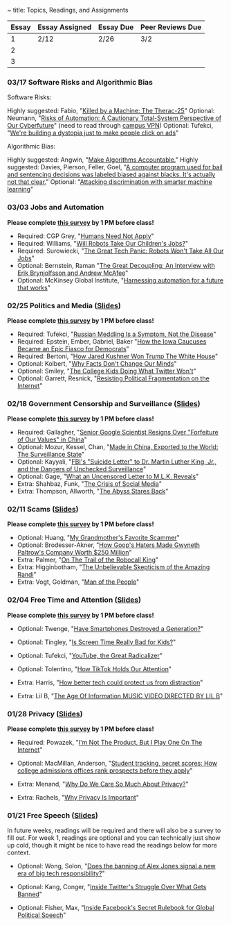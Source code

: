 ~ title: Topics, Readings, and Assignments


| Essay | Essay Assigned  | Essay Due         | Peer Reviews Due |
|-------|-----------------|-------------------|------------------|
| 1     |    2/12         |  2/26             | 3/2             |
| 2     |                 |                   |                  |
| 3     |                 |                   |                  |

### 03/17 Software Risks and Algorithmic Bias

Software Risks:

Highly suggested: Fabio, "[Killed by a Machine: The Therac-25][therac]"
Optional: Neumann, "[Risks of Automation: A Cautionary Total-System Perspective of Our Cyberfuture][automation_risks]" (need to read through [campus VPN][vpn])
Optional: Tufekci, "[We're building a dystopia just to make people click on ads][dystopia_click]"

Algorithmic Bias:

Highly suggested: Angwin, "[Make Algorithms Accountable.][algorithms_accountable]"
Highly suggested: Davies, Pierson, Feller, Goel, "[A computer program used for bail and sentencing decisions was labeled biased against blacks. It's actually not that clear.][computer_bias]"
Optional: "[Attacking discrimination with smarter machine learning][attack_discrimination]"

[therac]: https://hackaday.com/2015/10/26/killed-by-a-machine-the-therac-25/
[automation_risks]: https://cacm.acm.org/magazines/2016/10/207769-risks-of-automation/abstract
[vpn]: https://www.lib.berkeley.edu/using-the-libraries/vpn
[dystopia_click]: https://www.ted.com/talks/zeynep_tufekci_we_re_building_a_dystopia_just_to_make_people_click_on_ads/up-next 
[algorithms_accountable]: https://www.nytimes.com/2016/08/01/opinion/make-algorithms-accountable.html?_r=0
[computer_bias]: https://www.washingtonpost.com/news/monkey-cage/wp/2016/10/17/can-an-algorithm-be-racist-our-analysis-is-more-cautious-than-propublicas/#comments
[attack_discrimination]: https://research.google.com/bigpicture/attacking-discrimination-in-ml/



### 03/03 Jobs and Automation

**Please complete [this survey](https://docs.google.com/forms/d/e/1FAIpQLSd8IiH3XXRkgTnKzoIdIeTwYtas7u8H-gjvgq19VlCOOJhsVA/viewform?usp=sf_link) by 1 PM before class!**

- Required: CGP Grey, "[Humans Need Not Apply][cpg_humans]"
- Required: Williams, "[Will Robots Take Our Children's Jobs?][robot_jobs]"
- Required: Surowiecki, "[The Great Tech Panic: Robots Won't Take All Our Jobs][tech_panic]"
- Optional: Bernstein, Raman "[The Great Decoupling: An Interview with Erik Brynjolfsson and Andrew McAfee][great_decoupling]"
- Optional: McKinsey Global Institute, "[Harnessing automation for a future that works][harnessing_automation]"

[cpg_humans]: https://www.youtube.com/watch?v=7Pq-S557XQU
[robot_jobs]: https://www.nytimes.com/2017/12/11/style/robots-jobs-children.html
[tech_panic]: https://www.wired.com/2017/08/robots-will-not-take-your-job/
[great_decoupling]: https://hbr.org/2015/06/the-great-decoupling
[harnessing_automation]: https://www.mckinsey.com/featured-insights/digital-disruption/harnessing-automation-for-a-future-that-works

### 02/25 Politics and Media ([Slides][politics_slides])

**Please complete [this survey](https://docs.google.com/forms/d/e/1FAIpQLSf6hEqXI7uT3_CzI5bdN42Nj-MMCMfhhyILoSQsuYi1v5IrrQ/viewform?usp=sf_link) by 1 PM before class!**

- Required: Tufekci, "[Russian Meddling Is a Symptom, Not the Disease][russian_meddling]"
- Required: Epstein, Ember, Gabriel, Baker "[How the Iowa Caucuses Became an Epic Fiasco for Democrats][iowa_caucuses]"
- Required: Bertoni, "[How Jared Kushner Won Trump The White House][kushner_won]"
- Optional: Kolbert, "[Why Facts Don't Change Our Minds][fact_mind]"
- Optional: Smiley, "[The College Kids Doing What Twitter Won't][college_twitter]"
- Optional: Garrett, Resnick, "[Resisting Political Fragmentation on the Internet][political_fragmentation]"

[russian_meddling]: https://www.nytimes.com/2018/10/03/opinion/midterms-facebook-foreign-meddling.html
[iowa_caucuses]: https://www.nytimes.com/2020/02/09/us/politics/iowa-democratic-caucuses.html
[kushner_won]: https://www.forbes.com/sites/stevenbertoni/2016/11/22/exclusive-interview-how-jared-kushner-won-trump-the-white-house/#3eb53d003af6
[fact_mind]: https://www.newyorker.com/magazine/2017/02/27/why-facts-dont-change-our-minds
[college_twitter]: https://www.wired.com/story/the-college-kids-doing-what-twitter-wont/
[political_fragmentation]: https://www.mitpressjournals.org/doi/abs/10.1162/DAED_a_00118?journalCode=daed
[politics_slides]: https://docs.google.com/presentation/d/1S5XJXZff3wQoKCa3GO_j0sqwEmkQKrX88p2zGCLow6w/edit?usp=sharing

### 02/18 Government Censorship and  Surveillance ([Slides][censorship_slides])

**Please complete [this survey](https://docs.google.com/forms/d/e/1FAIpQLSeU6mNvNJIRAxUBTkUEDIM_pO0P9SE3tNmxD4z4rb4Ag4BL0w/viewform?usp=sf_link) by 1 PM before class!**

- Required: Gallagher, "[Senior Google Scientist Resigns Over "Forfeiture of Our Values" in China][google_china]"
- Optional: Mozur, Kessel, Chan, "[Made in China, Exported to the World: The Surveillance State][china_exported]"
- Optional: Kayyali, "[FBI's "Suicide Letter" to Dr. Martin Luther King, Jr., and the Dangers of Unchecked Surveillance][fbi_mlk]"
- Optional: Gage, "[What an Uncensored Letter to M.L.K. Reveals][uncensored_mlk]"
- Extra: Shahbaz, Funk, "[The Crisis of Social Media][crisis_media]"
- Extra: Thompson, Allworth, "[The Abyss Stares Back][abyss_exponent]"

[google_china]: https://theintercept.com/2018/09/13/google-china-search-engine-employee-resigns/
[china_exported]: https://www.nytimes.com/2019/04/24/technology/ecuador-surveillance-cameras-police-government.html
[fbi_mlk]: https://www.eff.org/deeplinks/2014/11/fbis-suicide-letter-dr-martin-luther-king-jr-and-dangers-unchecked-surveillance
[uncensored_mlk]: https://www.nytimes.com/2014/11/16/magazine/what-an-uncensored-letter-to-mlk-reveals.html
[crisis_media]: https://www.freedomonthenet.org/report/freedom-on-the-net/2019/the-crisis-of-social-media
[abyss_exponent]: https://podcasts.apple.com/us/podcast/exponent/id826420969?i=1000453575064
[censorship_slides]: https://docs.google.com/presentation/d/1CA-rfo7VDQeizk8S76FDFowdulQKet9_shTmpVJlUU4/edit?usp=sharing

### 02/11 Scams ([Slides][scam_slides])

**Please complete [this survey](https://docs.google.com/forms/d/e/1FAIpQLSfl2VLjYM0nM_dW9j_GYbQCKknPGIXP1cKqOJe0ta8HQspfFQ/viewform?usp=sf_link) by 1 PM before class!**


- Optional: Huang, "[My Grandmother's Favorite Scammer][grandma_scams]"
- Optional: Brodesser-Akner, "[How Goop's Haters Made Gwyneth Paltrow's Company Worth $250 Million][akner_goop]"
- Extra: Palmer, "[On The Trail of the Robocall King][robocall_king]" 
- Extra: Higginbotham, "[The Unbelievable Skepticism of the Amazing Randi][skeptical_randi]"
- Extra: Vogt, Goldman, "[Man of the People][vogt_man]"


[grandma_scams]: https://www.nytimes.com/2019/12/07/opinion/sunday/china-bank-scam-grandmother.html
[akner_goop]: https://www.nytimes.com/2018/07/25/magazine/big-business-gwyneth-paltrow-wellness.html
[robocall_king]: https://www.wired.com/story/on-the-trail-of-the-robocall-king/
[skeptical_randi]: https://www.nytimes.com/2014/11/09/magazine/the-unbelievable-skepticism-of-the-amazing-randi.html
[vogt_man]: https://gimletmedia.com/shows/reply-all/dvhexl 
[scam_slides]: https://docs.google.com/presentation/d/1Wv1xnP70i6BrYGPHQU09EylEK1ck2mS1E_bft3hha-s/edit?usp=sharing

### 02/04 Free Time and Attention ([Slides][attention_slides])



**Please complete [this survey](https://docs.google.com/forms/d/e/1FAIpQLSeJFY-antbUw6I2HlJZONR7vOqIb33qt1cOpU-PJY0KnYL6nw/viewform?usp=sf_link) by 1 PM before class!**

- Optional: Twenge, "[Have Smartphones Destroyed a Generation?][twenge_smartphones]" 
- Optional: Tingley, "[Is Screen Time Really Bad for Kids?][tingley_time]"
- Optional: Tufekci, "[YouTube, the Great Radicalizer][tufekci_radical]"
- Optional: Tolentino, "[How TikTok Holds Our Attention][tolentino_tok]"
- Extra: Harris, "[How better tech could protect us from distraction][harris_distraction]"
- Extra: Lil B, "[The Age Of Information MUSIC VIDEO DIRECTED BY LIL B][lil_information]"

  [twenge_smartphones]: https://www.theatlantic.com/magazine/archive/2017/09/has-the-smartphone-destroyed-a-generation/534198/
  [tingley_time]: https://www.nytimes.com/2019/12/18/magazine/screen-time-kids-teens.html
  [tufekci_radical]: https://www.nytimes.com/2018/03/10/opinion/sunday/youtube-politics-radical.html
  [tolentino_tok]: https://www.newyorker.com/magazine/2019/09/30/how-tiktok-holds-our-attention
  [harris_distraction]: https://www.ted.com/talks/tristan_harris_how_better_tech_could_protect_us_from_distraction/up-next
  [lil_information]: https://www.youtube.com/watch?v=corY-FZAZog
  [attention_slides]: https://docs.google.com/presentation/d/1qE5knyYWmKmQLw0FHG7AOS1-vj0z6QvaQO5p7rhoaS0/edit?usp=sharing 


### 01/28 Privacy ([Slides][privacy_slides])

**Please complete [this survey](https://docs.google.com/forms/d/e/1FAIpQLSegbrH6G-X6-peQEZpe80OU-byCpbEGbQQhh37U3spGd8vExA/viewform?usp=sf_link) by 1 PM before class!**

- Required: Powazek, "[I'm Not The Product, But I Play One On The Internet][powazek_product]" 
- Optional: MacMillan, Anderson, "[Student tracking, secret scores: How college admissions offices rank prospects before they apply][college_admissions]"
- Extra: Menand, "[Why Do We Care So Much About Privacy?][care_privacy]"
- Extra: Rachels, "[Why Privacy Is Important][privacy_important]"

  [powazek_product]: http://powazek.com/posts/3229
  [college_admissions]: https://www.washingtonpost.com/business/2019/10/14/colleges-quietly-rank-prospective-students-based-their-personal-data/
  [care_privacy]: https://www.newyorker.com/magazine/2018/06/18/why-do-we-care-so-much-about-privacy
  [privacy_important]: https://www.jstor.org/stable/2265077?seq=1
  [privacy_slides]: https://docs.google.com/presentation/d/1E2yMyvvObE9sAYSKLLetZDpfHVKNONXbjLwyvLhv7tQ/edit?usp=sharing 


### 01/21 Free Speech ([Slides][speech_slides])

In future weeks, readings will be required and there will also be a survey to fill out. For week 1, readings are optional and you can technically just show up cold, though it might be nice to have read the readings below for more context.

- Optional: Wong, Solon, "[Does the banning of Alex Jones signal a new era of big tech responsibility?][alex_jones_ban]"

- Optional: Kang, Conger, "[Inside Twitter's Struggle Over What Gets Banned][twitter_ban]"

- Optional: Fisher, Max, "[Inside Facebook's Secret Rulebook for Global Political Speech][facebook_rulebook]"

  [alex_jones_ban]: https://www.theguardian.com/technology/2018/aug/10/alex-jones-banning-apple-facebook-youtube-twitter-free-speech
  [twitter_ban]: https://www.nytimes.com/2018/08/10/technology/twitter-free-speech-infowars.html
  [facebook_rulebook]: https://www.nytimes.com/2018/12/27/world/facebook-moderators.html
  [speech_slides]: https://docs.google.com/presentation/d/1AQUVf4KjIBaB8NnshsZ2zmiltooT6Oi3Xo7LvHGbWvw/edit?usp=sharing

